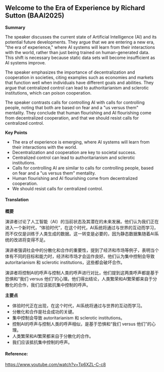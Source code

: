 ## Welcome to the Era of Experience by Richard Sutton (BAAI2025)

**Summary**

The speaker discusses the current state of Artificial Intelligence (AI) and its potential future developments. They argue that we are entering a new era, "the era of experience," where AI systems will learn from their interactions with the world, rather than just being trained on human-generated data. This shift is necessary because static data sets will become insufficient as AI systems improve.

The speaker emphasizes the importance of decentralization and cooperation in societies, citing examples such as economies and markets that function well when individuals have different goals and abilities. They argue that centralized control can lead to authoritarianism and sclerotic institutions, which can poison cooperation.

The speaker contrasts calls for controlling AI with calls for controlling people, noting that both are based on fear and a "us versus them" mentality. They conclude that human flourishing and AI flourishing come from decentralized cooperation, and that we should resist calls for centralized control.

**Key Points**

* The era of experience is emerging, where AI systems will learn from their interactions with the world.
* Decentralization and cooperation are key to societal success.
* Centralized control can lead to authoritarianism and sclerotic institutions.
* Calls for controlling AI are similar to calls for controlling people, based on fear and a "us versus them" mentality.
* Human flourishing and AI flourishing come from decentralized cooperation.
* We should resist calls for centralized control.

#### Translation 

**概要**

演讲者讨论了人工智能（AI）的当前状态及其潜在的未来发展。他们认为我们正在进入一个新时代，“体验时代”，在这个时代，AI系统将通过与世界的互动而学习，而不仅仅是训练于人类生成的数据。这一转变是必要的，因为静态数据集随着AI系统的改进将变得不足。

演讲者强调社会中的分散化和合作的重要性，提到了经济和市场等例子，表明当个体有不同的目标和能力时，经济和市场才会运作良好。他们认为集中控制会导致 autoritarianism 和 sclerotic institutions，这些都会破坏合作。

演讲者将控制AI的呼声与控制人类的呼声进行对比，他们提到这两类呼声都是基于恐惧和“我们 versus 他们”的心理。他们得出结论，人类繁荣和AI繁荣都来自于分散化的合作，我们应该抵抗集中控制的呼声。

 **主要点**

* 体验时代正在出现，在这个时代，AI系统将通过与世界的互动而学习。
* 分散化和合作是社会成功的关键。
* 集中控制会导致 autoritarianism 和 sclerotic institutions。
* 控制AI的呼声与控制人类的呼声相似，是基于恐惧和“我们 versus 他们”的心理。
* 人类繁荣和AI繁荣都来自于分散化的合作。
* 我们应该抵抗集中控制的呼声。

#### Reference: 

https://www.youtube.com/watch?v=Tp6XZL-C-c8